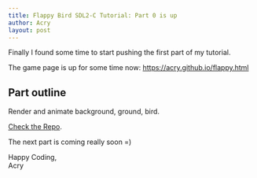 ```yaml
---
title: Flappy Bird SDL2-C Tutorial: Part 0 is up
author: Acry
layout: post
---
```


Finally I found some time to start pushing the first part of my tutorial.<br>

The game page is up for some time now: <https://acry.github.io/flappy.html>

## Part outline

Render and animate background, ground, bird.

[Check the Repo](https://github.com/Acry/flappy).

The next part is coming really soon =)<br>

Happy Coding,<br>
Acry

